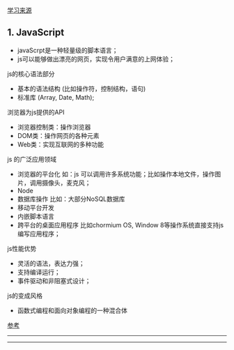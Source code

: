 [学习来源](https://wangdoc.com/javascript/basic/introduction.html)

## 1. JavaScript
* javaScrpt是一种轻量级的脚本语言；
* js可以能够做出漂亮的网页，实现令用户满意的上网体验；
  
js的核心语法部分
* 基本的语法结构 (比如操作符，控制结构，语句)
* 标准库 (Array, Date, Math);

浏览器为js提供的API
* 浏览器控制类：操作浏览器
* DOM类：操作网页的各种元素
* Web类：实现互联网的多种功能

js 的广泛应用领域
* 浏览器的平台化 如：js 可以调用许多系统功能；比如操作本地文件，操作图片，调用摄像头，麦克风；
* Node
* 数据库操作 比如：大部分NoSQL数据库
* 移动平台开发
* 内嵌脚本语言
* 跨平台的桌面应用程序 比如chormium OS, Window 8等操作系统直接支持js编写应用程序；
  
js性能优势
* 灵活的语法，表达力强；
* 支持编译运行；
* 事件驱动和非阻塞式设计；
  
js的变成风格
* 函数式编程和面向对象编程的一种混合体

[参考](https://wangdoc.com/javascript/basic/introduction.html)

---
***









